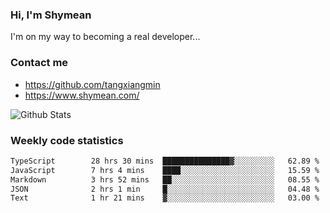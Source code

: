 ### Hi, I'm Shymean

I'm on my way to becoming a real developer...

### Contact me

- <https://github.com/tangxiangmin>
- <https://www.shymean.com/>

![Github Stats](https://github-readme-stats.vercel.app/api?username=tangxiangmin&show_icons=true&theme=dark)


###  Weekly code statistics

<!--START_SECTION:waka-->

```txt
TypeScript        28 hrs 30 mins  ███████████████▓░░░░░░░░░   62.89 %
JavaScript        7 hrs 4 mins    ████░░░░░░░░░░░░░░░░░░░░░   15.59 %
Markdown          3 hrs 52 mins   ██░░░░░░░░░░░░░░░░░░░░░░░   08.55 %
JSON              2 hrs 1 min     █░░░░░░░░░░░░░░░░░░░░░░░░   04.48 %
Text              1 hr 21 mins    ▓░░░░░░░░░░░░░░░░░░░░░░░░   03.00 %
```

<!--END_SECTION:waka-->